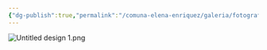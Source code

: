 ```yaml
---
{"dg-publish":true,"permalink":"/comuna-elena-enriquez/galeria/fotografias/15-septiembre-2024/","dgPassFrontmatter":true}
---
```


![Untitled design 1.png](/img/user/COMUNA%20ELENA%20ENRIQUEZ/GALER%C3%8DA/Untitled%20design%201.png)